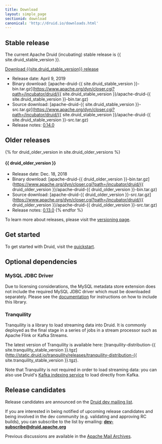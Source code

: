 ```yaml
---
title: Download
layout: simple_page
sectionid: download
canonical: 'http://druid.io/downloads.html'
---
```


## Stable release

The current Apache Druid (incubating) stable release is {{ site.druid_stable_version }}.

<p>
<a class="large-button download" href="https://www.apache.org/dyn/closer.cgi?path=/incubator/druid/{{ site.druid_stable_version }}/apache-druid-{{ site.druid_stable_version }}-bin.tar.gz" download onclick="trackDownload('button', 'https://www.apache.org/dyn/closer.cgi?path=/incubator/druid/{{ site.druid_stable_version }}/apache-druid-{{ site.druid_stable_version }}-bin.tar.gz');"><span class="fa fa-download"></span> Download {{site.druid_stable_version}} release</a><br>
</p>

* Release date: April 9, 2019
* Binary download: [apache-druid-{{ site.druid_stable_version }}-bin.tar.gz](https://www.apache.org/dyn/closer.cgi?path=/incubator/druid/{{ site.druid_stable_version }}/apache-druid-{{ site.druid_stable_version }}-bin.tar.gz)
* Source download: [apache-druid-{{ site.druid_stable_version }}-src.tar.gz](https://www.apache.org/dyn/closer.cgi?path=/incubator/druid/{{ site.druid_stable_version }}/apache-druid-{{ site.druid_stable_version }}-src.tar.gz)
* Release notes: [0.14.0](https://github.com/apache/incubator-druid/issues/7126)

## Older releases

{% for druid_older_version in site.druid_older_versions %}
#### {{ druid_older_version }}

* Release date: Dec. 18, 2018
* Binary download: [apache-druid-{{ druid_older_version }}-bin.tar.gz](https://www.apache.org/dyn/closer.cgi?path=/incubator/druid/{{ druid_older_version }}/apache-druid-{{ druid_older_version }}-bin.tar.gz)
* Source download: [apache-druid-{{ druid_older_version }}-src.tar.gz](https://www.apache.org/dyn/closer.cgi?path=/incubator/druid/{{ druid_older_version }}/apache-druid-{{ druid_older_version }}-src.tar.gz)
* Release notes: [0.13.0](https://github.com/apache/incubator-druid/issues/6442)
{% endfor %}

To learn more about releases, please visit the [versioning page](/docs/latest/development/versioning.html).

## Get started

To get started with Druid, visit the [quickstart](/docs/latest/tutorials/index.html).

## Optional dependencies

### MySQL JDBC Driver

Due to licensing considerations, the MySQL metadata store extension does not include the required MySQL JDBC driver which
must be downloaded separately. Please see the [documentation](/docs/latest/development/extensions-core/mysql.html) for instructions on how to include this library.

### Tranquility

Tranquility is a library to load streaming data into Druid. It is commonly deployed as the final stage in a series of jobs in a stream processor such as Apache Flink or Kafka Streams.

The latest version of Tranquility is available here: [tranquility-distribution-{{ site.tranquility_stable_version }}.tgz](http://static.druid.io/tranquility/releases/tranquility-distribution-{{ site.tranquility_stable_version }}.tgz).

Note that Tranquility is not required in order to load streaming data: you can also use Druid's [Kafka indexing service](/docs/latest/development/extensions-core/kafka-ingestion.html) to load directly from Kafka.

## Release candidates

Release candidates are announced on the [Druid dev mailing list](https://lists.apache.org/list.html?dev@druid.apache.org).

If you are interested in being notified of upcoming release candidates and being involved in the dev community (e.g. validating and approving RC builds), you can subscribe to the list by emailing: **dev-subscribe@druid.apache.org**

Previous discussions are available in the [Apache Mail Archives](https://lists.apache.org/list.html?dev@druid.apache.org).
